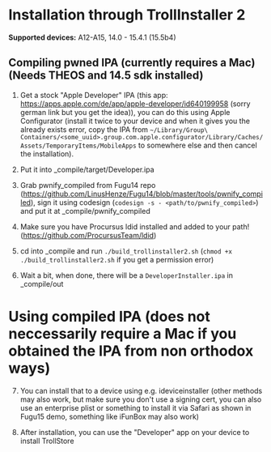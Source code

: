 # Installation through TrollInstaller 2

**Supported devices:** A12-A15, 14.0 - 15.4.1 (15.5b4)

## Compiling pwned IPA (currently requires a Mac) (Needs THEOS and 14.5 sdk installed)

1. Get a stock "Apple Developer" IPA (this app: https://apps.apple.com/de/app/apple-developer/id640199958 (sorry german link but you get the idea)), you can do this using Apple Configurator (install it twice to your device and when it gives you the already exists error, copy the IPA from `~/Library/Group\ Containers/<some_uuid>.group.com.apple.configurator/Library/Caches/Assets/TemporaryItems/MobileApps` to somewhere else and then cancel the installation).

2. Put it into _compile/target/Developer.ipa

3. Grab pwnify_compiled from Fugu14 repo (https://github.com/LinusHenze/Fugu14/blob/master/tools/pwnify_compiled), sign it using codesign (`codesign -s - <path/to/pwnify_compiled>`) and put it at _compile/pwnify_compiled

4. Make sure you have Procursus ldid installed and added to your path! (https://github.com/ProcursusTeam/ldid)

5. cd into _compile and run `./build_trollinstaller2.sh` (`chmod +x ./build_trollinstaller2.sh` if you get a permission error)

6. Wait a bit, when done, there will be a `DeveloperInstaller.ipa` in _compile/out

# Using compiled IPA (does not neccessarily require a Mac if you obtained the IPA from non orthodox ways)

7. You can install that to a device using e.g. ideviceinstaller (other methods may also work, but make sure you don't use a signing cert, you can also use an enterprise plist or something to install it via Safari as shown in Fugu15 demo, something like iFunBox may also work)

8. After installation, you can use the "Developer" app on your device to install TrollStore
